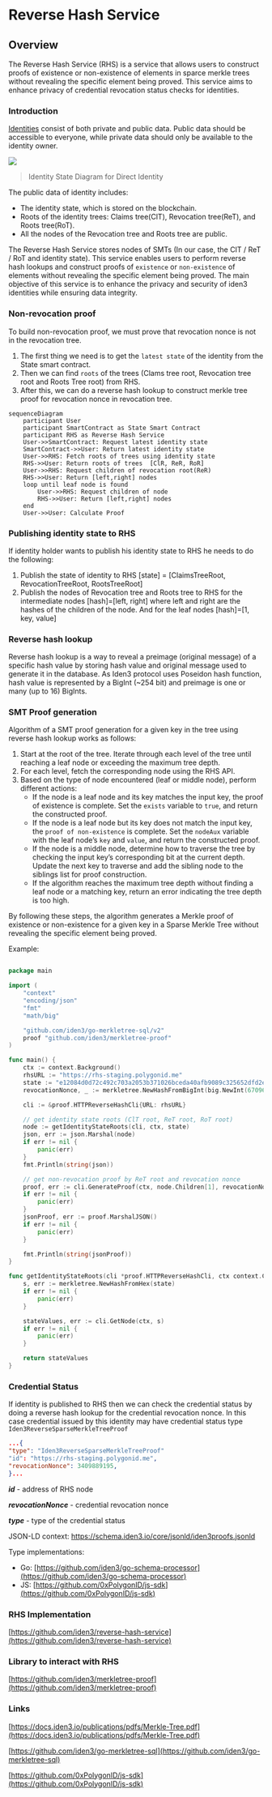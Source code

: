 # Reverse Hash Service

## Overview

The Reverse Hash Service (RHS) is a service that allows users to construct proofs of existence or non-existence of elements in sparce merkle trees without revealing the specific element being proved. This service aims to enhance privacy of credential revocation status checks for identities.

### Introduction

[Identities](https://docs.iden3.io/protocol/spec/#identity) consist of both private and public data. Public data should be accessible to everyone, while private data should only be available to the identity owner.

![](https://i.imgur.com/3ZS1ZvJ.png)
> Identity State Diagram for Direct Identity

The public data of identity includes:

- The identity state, which is stored on the blockchain.
- Roots of the identity trees: Claims tree(ClT), Revocation tree(ReT), and Roots tree(RoT).
- All the nodes of the Revocation tree and Roots tree are public.

The Reverse Hash Service stores nodes of SMTs (In our case, the CIT / ReT / RoT and identity state). This service enables users to perform reverse hash lookups and construct proofs of `existence` or `non-existence` of elements without revealing the specific element being proved. The main objective of this service is to enhance the privacy and security of iden3 identities while ensuring data integrity.

### Non-revocation proof

To build non-revocation proof, we must prove that revocation nonce is not in the revocation tree.

1. The first thing we need is to get the `latest state` of the identity from the State smart contract.
2. Then we can find `roots` of the trees (Clams tree root, Revocation tree root and Roots Tree root) from RHS.
3. After this, we can do a reverse hash lookup to construct merkle tree proof for revocation nonce in revocation tree.

```mermaid
sequenceDiagram
    participant User
    participant SmartContract as State Smart Contract
    participant RHS as Reverse Hash Service
    User->>SmartContract: Request latest identity state
    SmartContract->>User: Return latest identity state
    User->>RHS: Fetch roots of trees using identity state
    RHS->>User: Return roots of trees  [ClR, ReR, RoR]
    User->>RHS: Request children of revocation root(ReR)
    RHS->>User: Return [left,right] nodes
    loop until leaf node is found
        User->>RHS: Request children of node
        RHS->>User: Return [left,right] nodes
    end
    User->>User: Calculate Proof
```

### Publishing identity state to RHS

If identity holder wants to publish his identity state to RHS he needs to do the following:

1. Publish the state of identity to RHS [state] = [ClaimsTreeRoot, RevocationTreeRoot, RootsTreeRoot]
2. Publish the nodes of Revocation tree and Roots tree to RHS for the intermediate nodes [hash]=[left, right] where left and right are the hashes of the children of the node. And for the leaf nodes [hash]=[1, key, value]

### Reverse hash lookup

Reverse hash lookup is a way to reveal a preimage (original message) of a specific hash value by storing hash value and original message used to generate it in the database. As Iden3 protocol uses Poseidon hash function, hash value is represented by a BigInt (~254 bit) and preimage is one or many (up to 16) BigInts.

### SMT Proof generation

Algorithm of a SMT proof generation for a given key in the tree using reverse hash lookup works as follows:

1. Start at the root of the tree. Iterate through each level of the tree until reaching a leaf node or exceeding the maximum tree depth.
2. For each level, fetch the corresponding node using the RHS API.
3. Based on the type of node encountered (leaf or middle node), perform different actions:
    - If the node is a leaf node and its key matches the input key, the proof of existence is complete. Set the `exists` variable to `true`, and return the constructed proof.
    - If the node is a leaf node but its key does not match the input key, the `proof of non-existence` is complete. Set the `nodeAux` variable with the leaf node’s `key` and `value`, and return the constructed proof.
    - If the node is a middle node, determine how to traverse the tree by checking the input key’s corresponding bit at the current depth. Update the next key to traverse and add the sibling node to the siblings list for proof construction.
    - If the algorithm reaches the maximum tree depth without finding a leaf node or a matching key, return an error indicating the tree depth is too high.

By following these steps, the algorithm generates a Merkle proof of existence or non-existence for a given key in a Sparse Merkle Tree without revealing the specific element being proved.

Example:

```go

package main

import (
	"context"
	"encoding/json"
	"fmt"
	"math/big"

	"github.com/iden3/go-merkletree-sql/v2"
	proof "github.com/iden3/merkletree-proof"
)

func main() {
	ctx := context.Background()
	rhsURL := "https://rhs-staging.polygonid.me"
	state := "e12084d0d72c492c703a2053b371026bceda40afb9089c325652dfd2e5e11223"
	revocationNonce, _ := merkletree.NewHashFromBigInt(big.NewInt(670966937))

	cli := &proof.HTTPReverseHashCli{URL: rhsURL}

	// get identity state roots (ClT root, ReT root, RoT root)
	node := getIdentityStateRoots(cli, ctx, state)
	json, err := json.Marshal(node)
	if err != nil {
		panic(err)
	}
	fmt.Println(string(json))

	// get non-revocation proof by ReT root and revocation nonce
	proof, err := cli.GenerateProof(ctx, node.Children[1], revocationNonce)
	if err != nil {
		panic(err)
	}
	jsonProof, err := proof.MarshalJSON()
	if err != nil {
		panic(err)
	}

	fmt.Println(string(jsonProof))
}

func getIdentityStateRoots(cli *proof.HTTPReverseHashCli, ctx context.Context, state string) proof.Node {
	s, err := merkletree.NewHashFromHex(state)
	if err != nil {
		panic(err)
	}

	stateValues, err := cli.GetNode(ctx, s)
	if err != nil {
		panic(err)
	}

	return stateValues
}
```

### Credential Status

If identity is published to RHS then we can check the credential status by doing a reverse hash lookup for the credential revocation nonce. In this case credential issued by this identity may have credential status type `Iden3ReverseSparseMerkleTreeProof`

```json
...{    
"type": "Iden3ReverseSparseMerkleTreeProof"    
"id": "https://rhs-staging.polygonid.me",    
"revocationNonce": 3409889195,
}...
```

***id*** - address of RHS node

***revocationNonce*** - credential revocation nonce

***type*** - type of the credential status

JSON-LD context: https://schema.iden3.io/core/jsonld/iden3proofs.jsonld

Type implementations:

- Go: [https://github.com/iden3/go-schema-processor](https://github.com/iden3/go-schema-processor)
- JS: [https://github.com/0xPolygonID/js-sdk](https://github.com/0xPolygonID/js-sdk)

### RHS Implementation

[https://github.com/iden3/reverse-hash-service](https://github.com/iden3/reverse-hash-service)

### Library to interact with RHS

[https://github.com/iden3/merkletree-proof](https://github.com/iden3/merkletree-proof)

### Links

[https://docs.iden3.io/publications/pdfs/Merkle-Tree.pdf](https://docs.iden3.io/publications/pdfs/Merkle-Tree.pdf)

[https://github.com/iden3/go-merkletree-sql](https://github.com/iden3/go-merkletree-sql)

[https://github.com/0xPolygonID/js-sdk](https://github.com/0xPolygonID/js-sdk)